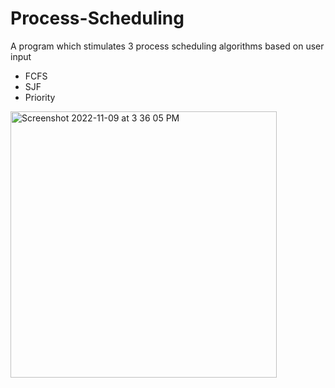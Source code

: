 # Process-Scheduling

A program which stimulates 3 process scheduling algorithms based on user input
 - FCFS
 - SJF
 - Priority

<img width="426" alt="Screenshot 2022-11-09 at 3 36 05 PM" src="https://user-images.githubusercontent.com/63165733/200937258-57e6d9c5-fed0-4e94-ae46-0c99aaa64db7.png">
